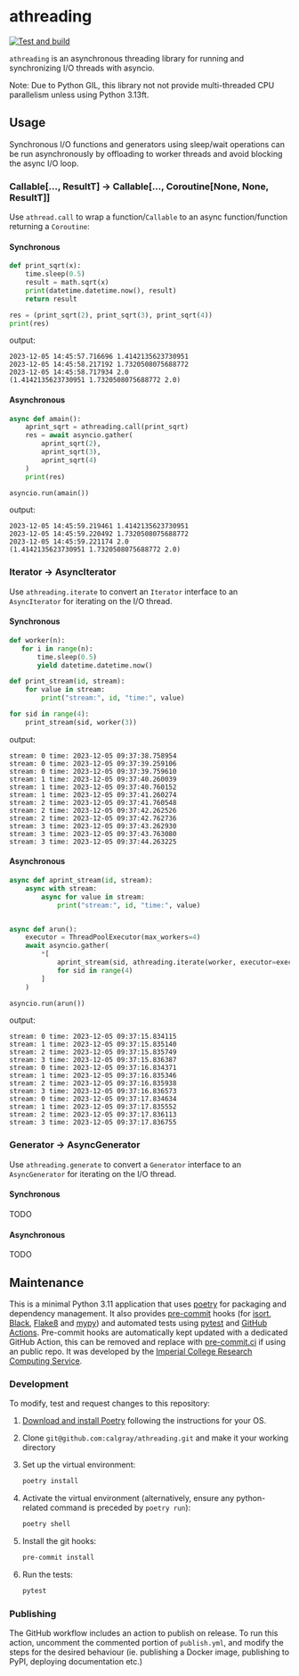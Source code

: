 # athreading

[![Test and build](https://github.com/calgray/athreading/actions/workflows/ci.yml/badge.svg)](https://github.com/calgray/athreading/actions/workflows/ci.yml)

`athreading` is an asynchronous threading library for running and synchronizing I/O threads with asyncio.

Note: Due to Python GIL, this library not not provide multi-threaded CPU parallelism unless using Python 3.13ft.

## Usage

Synchronous I/O functions and generators using sleep/wait operations can be run asynchronously by offloading to worker threads and avoid blocking the async I/O loop.

### Callable[..., ResultT] → Callable[..., Coroutine[None, None, ResultT]]

Use `athread.call` to wrap a function/`Callable` to an async function/function returning a `Coroutine`:

#### Synchronous<!--1-->

```python
def print_sqrt(x):
    time.sleep(0.5)
    result = math.sqrt(x)
    print(datetime.datetime.now(), result)
    return result

res = (print_sqrt(2), print_sqrt(3), print_sqrt(4))
print(res)
```

output:

```log
2023-12-05 14:45:57.716696 1.4142135623730951
2023-12-05 14:45:58.217192 1.7320508075688772
2023-12-05 14:45:58.717934 2.0
(1.4142135623730951 1.7320508075688772 2.0)
```

#### Asynchronous<!--1-->

```python
async def amain():
    aprint_sqrt = athreading.call(print_sqrt)
    res = await asyncio.gather(
        aprint_sqrt(2),
        aprint_sqrt(3),
        aprint_sqrt(4)
    )
    print(res)

asyncio.run(amain())
```

output:

```log
2023-12-05 14:45:59.219461 1.4142135623730951
2023-12-05 14:45:59.220492 1.7320508075688772
2023-12-05 14:45:59.221174 2.0
(1.4142135623730951 1.7320508075688772 2.0)
```

### Iterator → AsyncIterator

Use `athreading.iterate` to convert an `Iterator` interface to an `AsyncIterator` for iterating on the I/O thread.

#### Synchronous<!--2-->

```python
def worker(n):
   for i in range(n):
       time.sleep(0.5)
       yield datetime.datetime.now()

def print_stream(id, stream):
    for value in stream:
        print("stream:", id, "time:", value)

for sid in range(4):
    print_stream(sid, worker(3))
```

output:

```log
stream: 0 time: 2023-12-05 09:37:38.758954
stream: 0 time: 2023-12-05 09:37:39.259106
stream: 0 time: 2023-12-05 09:37:39.759610
stream: 1 time: 2023-12-05 09:37:40.260039
stream: 1 time: 2023-12-05 09:37:40.760152
stream: 1 time: 2023-12-05 09:37:41.260274
stream: 2 time: 2023-12-05 09:37:41.760548
stream: 2 time: 2023-12-05 09:37:42.262526
stream: 2 time: 2023-12-05 09:37:42.762736
stream: 3 time: 2023-12-05 09:37:43.262930
stream: 3 time: 2023-12-05 09:37:43.763080
stream: 3 time: 2023-12-05 09:37:44.263225
```

#### Asynchronous<!--2-->

```python
async def aprint_stream(id, stream):
    async with stream:
        async for value in stream:
            print("stream:", id, "time:", value)


async def arun():
    executor = ThreadPoolExecutor(max_workers=4)
    await asyncio.gather(
        *[
            aprint_stream(sid, athreading.iterate(worker, executor=executor)(3))
            for sid in range(4)
        ]
    )

asyncio.run(arun())
```

output:

```log
stream: 0 time: 2023-12-05 09:37:15.834115
stream: 1 time: 2023-12-05 09:37:15.835140
stream: 2 time: 2023-12-05 09:37:15.835749
stream: 3 time: 2023-12-05 09:37:15.836387
stream: 0 time: 2023-12-05 09:37:16.834371
stream: 1 time: 2023-12-05 09:37:16.835346
stream: 2 time: 2023-12-05 09:37:16.835938
stream: 3 time: 2023-12-05 09:37:16.836573
stream: 0 time: 2023-12-05 09:37:17.834634
stream: 1 time: 2023-12-05 09:37:17.835552
stream: 2 time: 2023-12-05 09:37:17.836113
stream: 3 time: 2023-12-05 09:37:17.836755
```

### Generator → AsyncGenerator

Use `athreading.generate` to convert a `Generator` interface to an `AsyncGenerator` for iterating on the I/O thread.

#### Synchronous<!--3-->

TODO

#### Asynchronous<!--3-->

TODO

## Maintenance

This is a minimal Python 3.11 application that uses [poetry](https://python-poetry.org) for packaging and dependency management. It also provides [pre-commit](https://pre-commit.com/) hooks (for [isort](https://pycqa.github.io/isort/), [Black](https://black.readthedocs.io/en/stable/), [Flake8](https://flake8.pycqa.org/en/latest/) and [mypy](https://mypy.readthedocs.io/en/stable/)) and automated tests using [pytest](https://pytest.org/) and [GitHub Actions](https://github.com/features/actions). Pre-commit hooks are automatically kept updated with a dedicated GitHub Action, this can be removed and replace with [pre-commit.ci](https://pre-commit.ci) if using an public repo. It was developed by the [Imperial College Research Computing Service](https://www.imperial.ac.uk/admin-services/ict/self-service/research-support/rcs/).

### Development

To modify, test and request changes to this repository:

1. [Download and install Poetry](https://python-poetry.org/docs/#installation) following the instructions for your OS.
2. Clone `git@github.com:calgray/athreading.git` and make it your working directory
3. Set up the virtual environment:

   ```bash
   poetry install
   ```

4. Activate the virtual environment (alternatively, ensure any python-related command is preceded by `poetry run`):

   ```bash
   poetry shell
   ```

5. Install the git hooks:

   ```bash
   pre-commit install
   ```

6. Run the tests:

   ```bash
   pytest
   ```

### Publishing

The GitHub workflow includes an action to publish on release.
To run this action, uncomment the commented portion of `publish.yml`, and modify the steps for the desired behaviour (ie. publishing a Docker image, publishing to PyPI, deploying documentation etc.)
